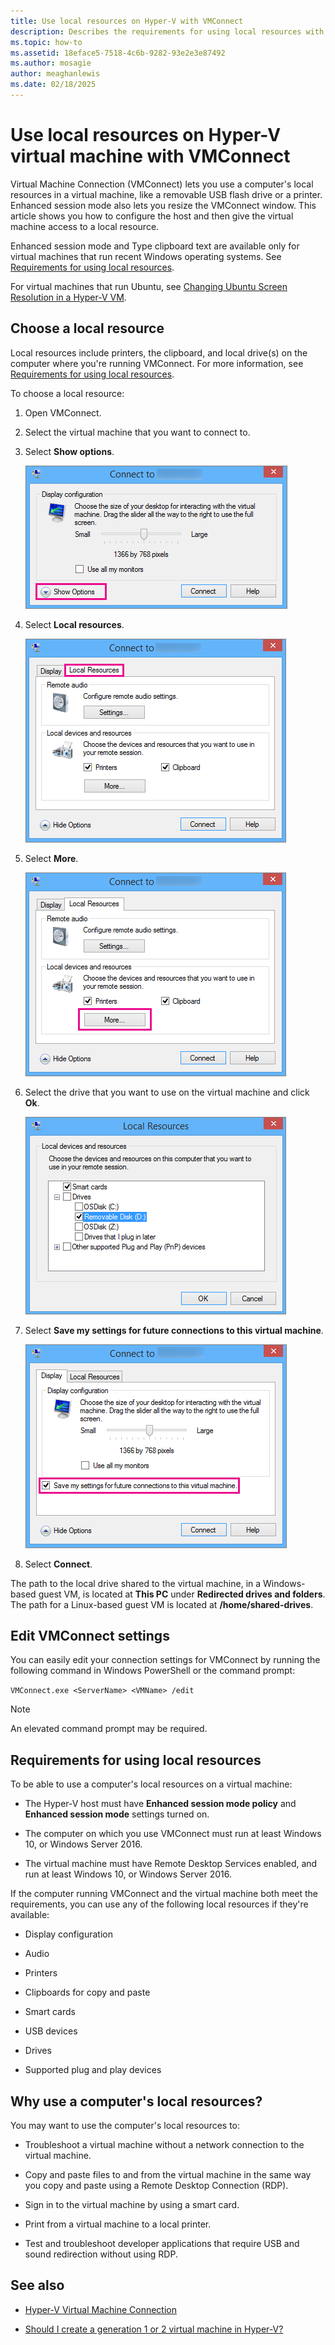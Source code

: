 ```yaml
---
title: Use local resources on Hyper-V with VMConnect
description: Describes the requirements for using local resources with Virtual Machine Connection (VMConnect) on Hyper-V.
ms.topic: how-to
ms.assetid: 18eface5-7518-4c6b-9282-93e2e3e87492
ms.author: mosagie
author: meaghanlewis
ms.date: 02/18/2025
---
```

# Use local resources on Hyper-V virtual machine with VMConnect

Virtual Machine Connection (VMConnect) lets you use a computer's local resources in a virtual machine, like a removable USB flash drive or a printer. Enhanced session mode also lets you resize the VMConnect window. This article shows you how to configure the host and then give the virtual machine access to a local resource.

Enhanced session mode and Type clipboard text are available only for virtual machines that run recent Windows operating systems. See [Requirements for using local resources](#requirements-for-using-local-resources).

For virtual machines that run Ubuntu, see [Changing Ubuntu Screen Resolution in a Hyper-V VM](/archive/blogs/virtual_pc_guy/changing-ubuntu-screen-resolution-in-a-hyper-v-vm).

## Choose a local resource

Local resources include printers, the clipboard, and local drive(s) on the computer where you're running VMConnect. For more information, see [Requirements for using local resources](#requirements-for-using-local-resources).

To choose a local resource:

1. Open VMConnect.

1. Select the virtual machine that you want to connect to.

1. Select **Show options**.

    ![Screenshot that calls out Show options on the bottom left of the dialog box.](media/HyperV-VMConnect-DisplayConfig.png)

1. Select **Local resources**.

    ![Screenshot that calls out the Local resources tab.](media/HyperV-VMConnect-DisplayConfig-LocalResources.png)

1. Select **More**.

    ![Screenshot that calls out the More button.](media/HyperV-VMConnect-DisplayConfig-LocalResourcesMore.png)

1. Select the drive that you want to use on the virtual machine and click **Ok**.

    ![Screenshot that shows the local resources and drives that you can select.](media/HyperV-VMConnect-Settings-LocalResourcesDrives.png)

1. Select **Save my settings for future connections to this virtual machine**.

    ![Screenshot that calls out the checkbox to select for this option.](media/HyperV-VMConnect-SaveSettings.png)

1. Select **Connect**.

The path to the local drive shared to the virtual machine, in a Windows-based guest VM, is located at **This PC** under **Redirected drives and folders**. The path for a Linux-based guest VM is located at **/home/shared-drives**.

## Edit VMConnect settings

You can easily edit your connection settings for VMConnect by running the following command in Windows PowerShell or the command prompt:

`VMConnect.exe <ServerName> <VMName> /edit`

> [!Note]
> An elevated command prompt may be required.

## Requirements for using local resources

To be able to use a computer's local resources on a virtual machine:

- The Hyper-V host must have **Enhanced session mode policy** and **Enhanced session mode** settings turned on.

- The computer on which you use VMConnect must run at least Windows 10, or Windows Server 2016.

- The virtual machine must have Remote Desktop Services enabled, and run at least Windows 10, or Windows Server 2016.

If the computer running VMConnect and the virtual machine both meet the requirements, you can use any of the following local resources if they're available:

- Display configuration

- Audio

- Printers

- Clipboards for copy and paste

- Smart cards

- USB devices

- Drives

- Supported plug and play devices

## Why use a computer's local resources?

You may want to use the computer's local resources to:

- Troubleshoot a virtual machine without a network connection to the virtual machine.

- Copy and paste files to and from the virtual machine in the same way you copy and paste using a Remote Desktop Connection (RDP).

- Sign in to the virtual machine by using a smart card.

- Print from a virtual machine to a local printer.

- Test and troubleshoot developer applications that require USB and sound redirection without using RDP.

## See also

- [Hyper-V Virtual Machine Connection](/windows-server/virtualization/hyper-v/learn-more/hyper-v-virtual-machine-connect)

- [Should I create a generation 1 or 2 virtual machine in Hyper-V?](plan/Should-I-create-a-generation-1-or-2-virtual-machine-in-Hyper-V.md)

